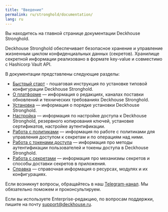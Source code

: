 ```yaml
---
title: "Введение"
permalink: ru/stronghold/documentation/
lang: ru
---
```


Вы находитесь на главной странице документации Deckhouse Stronghold.

Deckhouse Stronghold обеспечивает безопасное хранение и управление жизненным циклом конфиденциальных данных (секретов).
Хранилище секретной информации реализовано в формате key-value и совместимо с Hashicorp Vault API.

В документации представлены следующие разделы:

- [Быстрый старт](/products/stronghold/gs/) - пошаговая инструкция по установке типовой конфигурации Deckhouse Stronghold.
- [О платформе](/products/stronghold/documentation/about/editions.html) — информация о редакциях, каналах поставки обновлений и технических требованиях Deckhouse Stronghold.
- [Установка](/products/stronghold/documentation/admin/install/steps/prepare.html) — информация о порядке установки Deckhouse Stronghold.
- [Настройка](/products/stronghold/documentation/admin/platform-management/node-management/node-group.html) — информация по настройке доступа к Deckhouse Stronghold, резервного копирования ключей, установке сертификатов, настройке аутентификации.
- [Работа с политиками](/products/stronghold/documentation/user/concepts/policy.html) — информация по работе с политиками для управления доступом к секретам и по операциям над ними.
- [Работа с токенами доступа](/products/stronghold/documentation/user/auth/token.html) — информация про методы аутентификации пользователей и токены доступа в Deckhouse Stronghold.
- [Работа с секретами](/products/stronghold/documentation/user/secrets-engines/kv/overview.html) — информация про механизмы секретов и способы доставки секретов в приложения.
- [Справка](/products/kubernetes-platform/documentation/v1/cli/d8/) — справочная информация о ресурсах, модулях и их конфигурациях.

Если возникнут вопросы, обращайтесь в наш [Telegram-канал](https://t.me/deckhouse_ru).
Мы обязательно поможем и проконсультируем.

Если вы используете Enterprise-редакцию, по вопросам поддержки, пишите на почту&nbsp;<a href="mailto:support@deckhouse.ru">support@deckhouse.ru</a>.
